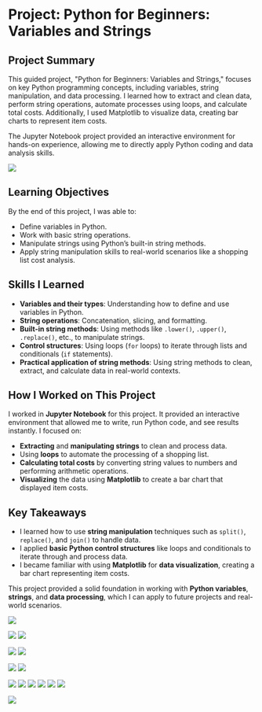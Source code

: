 # Project: Python for Beginners: Variables and Strings

## Project Summary

This guided project, "Python for Beginners: Variables and Strings," focuses on key Python programming concepts, including variables, string manipulation, and data processing.
I learned how to extract and clean data, perform string operations, automate processes using loops, and calculate total costs. 
Additionally, I used Matplotlib to visualize data, creating bar charts to represent item costs.

The Jupyter Notebook project provided an interactive environment for hands-on experience, allowing me to directly apply Python coding and data analysis skills.

![](https://github.com/TammyTheAnalyst/Python-Variables-and-Strings/blob/main/Screenshot%20(4544).png)

## Learning Objectives
By the end of this project, I was able to:

- Define variables in Python.
- Work with basic string operations.
- Manipulate strings using Python’s built-in string methods.
- Apply string manipulation skills to real-world scenarios like a shopping list cost analysis.

## Skills I Learned
- **Variables and their types**: Understanding how to define and use variables in Python.
- **String operations**: Concatenation, slicing, and formatting.
- **Built-in string methods**: Using methods like `.lower()`, `.upper()`, `.replace()`, etc., to manipulate strings.
- **Control structures**: Using loops (`for` loops) to iterate through lists and conditionals (`if` statements).
- **Practical application of string methods**: Using string methods to clean, extract, and calculate data in real-world contexts.

## How I Worked on This Project
I worked in **Jupyter Notebook** for this project. It provided an interactive environment that allowed me to write, run Python code, and see results instantly. I focused on:
- **Extracting** and **manipulating strings** to clean and process data.
- Using **loops** to automate the processing of a shopping list.
- **Calculating total costs** by converting string values to numbers and performing arithmetic operations.
- **Visualizing** the data using **Matplotlib** to create a bar chart that displayed item costs.

## Key Takeaways
- I learned how to use **string manipulation** techniques such as `split()`, `replace()`, and `join()` to handle data.
- I applied **basic Python control structures** like loops and conditionals to iterate through and process data.
- I became familiar with using **Matplotlib** for **data visualization**, creating a bar chart representing item costs.

This project provided a solid foundation in working with **Python variables**, **strings**, and **data processing**, which I can apply to future projects and real-world scenarios.

![](https://github.com/TammyTheAnalyst/Python-Variables-and-Strings/blob/main/Screenshot%20(4529).png)

![](https://github.com/TammyTheAnalyst/Python-Variables-and-Strings/blob/main/Screenshot%20(4530).png)
![](https://github.com/TammyTheAnalyst/Python-Variables-and-Strings/blob/main/Screenshot%20(4531).png)

![](https://github.com/TammyTheAnalyst/Python-Variables-and-Strings/blob/main/Screenshot%20(4532).png)
![](https://github.com/TammyTheAnalyst/Python-Variables-and-Strings/blob/main/Screenshot%20(4534).png)

![](https://github.com/TammyTheAnalyst/Python-Variables-and-Strings/blob/main/Screenshot%20(4535).png)
![](https://github.com/TammyTheAnalyst/Python-Variables-and-Strings/blob/main/Screenshot%20(4536).png)

![](https://github.com/TammyTheAnalyst/Python-Variables-and-Strings/blob/main/Screenshot%20(4537).png)
![](https://github.com/TammyTheAnalyst/Python-Variables-and-Strings/blob/main/Screenshot%20(4538).png)
![](https://github.com/TammyTheAnalyst/Python-Variables-and-Strings/blob/main/Screenshot%20(4539).png)
![](https://github.com/TammyTheAnalyst/Python-Variables-and-Strings/blob/main/Screenshot%20(4540).png)
![](https://github.com/TammyTheAnalyst/Python-Variables-and-Strings/blob/main/Screenshot%20(4541).png)
![](https://github.com/TammyTheAnalyst/Python-Variables-and-Strings/blob/main/Screenshot%20(4542).png)

![](https://github.com/TammyTheAnalyst/Python-Variables-and-Strings/blob/main/Screenshot%20(4543).png)
